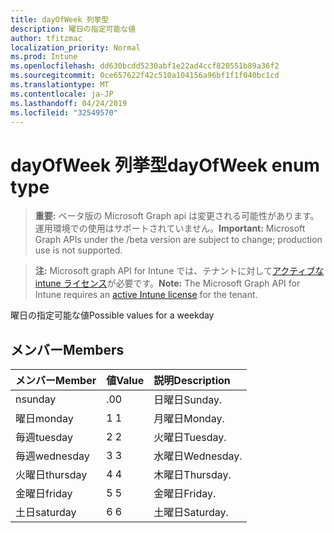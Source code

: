 ```yaml
---
title: dayOfWeek 列挙型
description: 曜日の指定可能な値
author: tfitzmac
localization_priority: Normal
ms.prod: Intune
ms.openlocfilehash: dd630bcdd5230abf1e22ad4ccf820551b89a36f2
ms.sourcegitcommit: 0ce657622f42c510a104156a96bf1f1f040bc1cd
ms.translationtype: MT
ms.contentlocale: ja-JP
ms.lasthandoff: 04/24/2019
ms.locfileid: "32549570"
---
```

# <a name="dayofweek-enum-type"></a><span data-ttu-id="a0758-103">dayOfWeek 列挙型</span><span class="sxs-lookup"><span data-stu-id="a0758-103">dayOfWeek enum type</span></span>

> <span data-ttu-id="a0758-104">**重要:** ベータ版の Microsoft Graph api は変更される可能性があります。運用環境での使用はサポートされていません。</span><span class="sxs-lookup"><span data-stu-id="a0758-104">**Important:** Microsoft Graph APIs under the /beta version are subject to change; production use is not supported.</span></span>

> <span data-ttu-id="a0758-105">**注:** Microsoft graph API for Intune では、テナントに対して[アクティブな intune ライセンス](https://go.microsoft.com/fwlink/?linkid=839381)が必要です。</span><span class="sxs-lookup"><span data-stu-id="a0758-105">**Note:** The Microsoft Graph API for Intune requires an [active Intune license](https://go.microsoft.com/fwlink/?linkid=839381) for the tenant.</span></span>

<span data-ttu-id="a0758-106">曜日の指定可能な値</span><span class="sxs-lookup"><span data-stu-id="a0758-106">Possible values for a weekday</span></span>

## <a name="members"></a><span data-ttu-id="a0758-107">メンバー</span><span class="sxs-lookup"><span data-stu-id="a0758-107">Members</span></span>
|<span data-ttu-id="a0758-108">メンバー</span><span class="sxs-lookup"><span data-stu-id="a0758-108">Member</span></span>|<span data-ttu-id="a0758-109">値</span><span class="sxs-lookup"><span data-stu-id="a0758-109">Value</span></span>|<span data-ttu-id="a0758-110">説明</span><span class="sxs-lookup"><span data-stu-id="a0758-110">Description</span></span>|
|:---|:---|:---|
|<span data-ttu-id="a0758-111">n</span><span class="sxs-lookup"><span data-stu-id="a0758-111">sunday</span></span>|<span data-ttu-id="a0758-112">.0</span><span class="sxs-lookup"><span data-stu-id="a0758-112">0</span></span>|<span data-ttu-id="a0758-113">日曜日</span><span class="sxs-lookup"><span data-stu-id="a0758-113">Sunday.</span></span>|
|<span data-ttu-id="a0758-114">曜日</span><span class="sxs-lookup"><span data-stu-id="a0758-114">monday</span></span>|<span data-ttu-id="a0758-115">1 </span><span class="sxs-lookup"><span data-stu-id="a0758-115">1</span></span>|<span data-ttu-id="a0758-116">月曜日</span><span class="sxs-lookup"><span data-stu-id="a0758-116">Monday.</span></span>|
|<span data-ttu-id="a0758-117">毎週</span><span class="sxs-lookup"><span data-stu-id="a0758-117">tuesday</span></span>|<span data-ttu-id="a0758-118">2 </span><span class="sxs-lookup"><span data-stu-id="a0758-118">2</span></span>|<span data-ttu-id="a0758-119">火曜日</span><span class="sxs-lookup"><span data-stu-id="a0758-119">Tuesday.</span></span>|
|<span data-ttu-id="a0758-120">毎週</span><span class="sxs-lookup"><span data-stu-id="a0758-120">wednesday</span></span>|<span data-ttu-id="a0758-121">3 </span><span class="sxs-lookup"><span data-stu-id="a0758-121">3</span></span>|<span data-ttu-id="a0758-122">水曜日</span><span class="sxs-lookup"><span data-stu-id="a0758-122">Wednesday.</span></span>|
|<span data-ttu-id="a0758-123">火曜日</span><span class="sxs-lookup"><span data-stu-id="a0758-123">thursday</span></span>|<span data-ttu-id="a0758-124">4 </span><span class="sxs-lookup"><span data-stu-id="a0758-124">4</span></span>|<span data-ttu-id="a0758-125">木曜日</span><span class="sxs-lookup"><span data-stu-id="a0758-125">Thursday.</span></span>|
|<span data-ttu-id="a0758-126">金曜日</span><span class="sxs-lookup"><span data-stu-id="a0758-126">friday</span></span>|<span data-ttu-id="a0758-127">5 </span><span class="sxs-lookup"><span data-stu-id="a0758-127">5</span></span>|<span data-ttu-id="a0758-128">金曜日</span><span class="sxs-lookup"><span data-stu-id="a0758-128">Friday.</span></span>|
|<span data-ttu-id="a0758-129">土日</span><span class="sxs-lookup"><span data-stu-id="a0758-129">saturday</span></span>|<span data-ttu-id="a0758-130">6 </span><span class="sxs-lookup"><span data-stu-id="a0758-130">6</span></span>|<span data-ttu-id="a0758-131">土曜日</span><span class="sxs-lookup"><span data-stu-id="a0758-131">Saturday.</span></span>|





